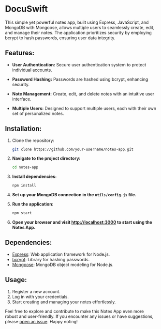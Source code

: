# DocuSwift

This simple yet powerful notes app, built using Express, JavaScript, and MongoDB with Mongoose, allows multiple users to seamlessly create, edit, and manage their notes. The application prioritizes security by employing bcrypt to hash passwords, ensuring user data integrity.

## Features:

- **User Authentication:** Secure user authentication system to protect individual accounts.
  
- **Password Hashing:** Passwords are hashed using bcrypt, enhancing security.

- **Note Management:** Create, edit, and delete notes with an intuitive user interface.

- **Multiple Users:** Designed to support multiple users, each with their own set of personalized notes.

## Installation:

1. Clone the repository:
   ```bash
   git clone https://github.com/your-username/notes-app.git

2. **Navigate to the project directory:**
    ```bash
    cd notes-app
    ```

3. **Install dependencies:**
    ```bash
    npm install
    ```

4. **Set up your MongoDB connection in the `utils/config.js` file.**

5. **Run the application:**
    ```bash
    npm start
    ```

5. **Open your browser and visit [http://localhost:3000](http://localhost:3000) to start using the Notes App.**

## Dependencies:
- [Express](https://expressjs.com/): Web application framework for Node.js.
- [bcrypt](https://www.npmjs.com/package/bcrypt): Library for hashing passwords.
- [Mongoose](https://mongoosejs.com/): MongoDB object modeling for Node.js.

## Usage:
1. Register a new account.
2. Log in with your credentials.
3. Start creating and managing your notes effortlessly.

Feel free to explore and contribute to make this Notes App even more robust and user-friendly. If you encounter any issues or have suggestions, please [open an issue](https://github.com/your-username/notes-app/issues). Happy noting!
